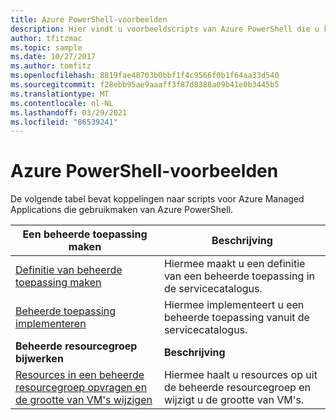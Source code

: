 ```yaml
---
title: Azure PowerShell-voorbeelden
description: Hier vindt u voorbeeldscripts van Azure PowerShell die u kunt gebruiken bij het werken met Azure Managed Applications.
author: tfitzmac
ms.topic: sample
ms.date: 10/27/2017
ms.author: tomfitz
ms.openlocfilehash: 8819fae48703b0bbf1f4c9566f0b1f64aa33d540
ms.sourcegitcommit: f28ebb95ae9aaaff3f87d8388a09b41e0b3445b5
ms.translationtype: MT
ms.contentlocale: nl-NL
ms.lasthandoff: 03/29/2021
ms.locfileid: "86539241"
---
```

# <a name="azure-powershell-samples"></a>Azure PowerShell-voorbeelden

De volgende tabel bevat koppelingen naar scripts voor Azure Managed Applications die gebruikmaken van Azure PowerShell.

| Een beheerde toepassing maken | Beschrijving |
| -------------------------- | ----------- |
| [Definitie van beheerde toepassing maken](scripts/managed-application-powershell-sample-create-definition.md) | Hiermee maakt u een definitie van een beheerde toepassing in de servicecatalogus.  |
| [Beheerde toepassing implementeren](scripts/managed-application-poweshell-sample-create-application.md) | Hiermee implementeert u een beheerde toepassing vanuit de servicecatalogus.  |
|**Beheerde resourcegroep bijwerken**| **Beschrijving** |
| [Resources in een beheerde resourcegroep opvragen en de grootte van VM's wijzigen](scripts/managed-application-powershell-sample-get-managed-group-resize-vm.md) | Hiermee haalt u resources op uit de beheerde resourcegroep en wijzigt u de grootte van VM's. |
